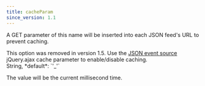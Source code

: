 ```yaml
---
title: cacheParam
since_version: 1.1
---
```


A GET parameter of this name will be inserted into each JSON feed's URL to prevent caching.

<div class='removed-notice'>
This option was removed in version 1.5.
Use the <a href='events-json-feed#caching'>JSON event source</a> jQuery.ajax cache parameter
to enable/disable caching.
</div>

<div class='spec' markdown='1'>
String, *default*: `'_'`
</div>

The value will be the current millisecond time.
